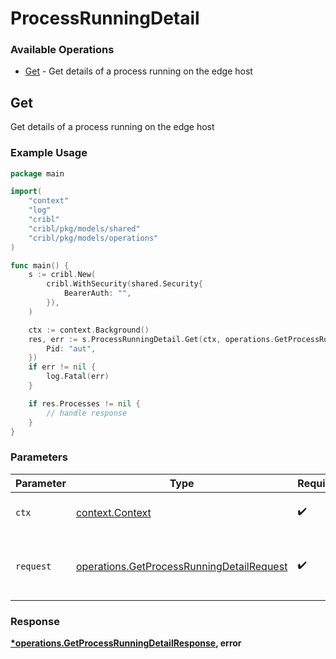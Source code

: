 # ProcessRunningDetail

### Available Operations

* [Get](#get) - Get details of a process running on the edge host

## Get

Get details of a process running on the edge host

### Example Usage

```go
package main

import(
	"context"
	"log"
	"cribl"
	"cribl/pkg/models/shared"
	"cribl/pkg/models/operations"
)

func main() {
    s := cribl.New(
        cribl.WithSecurity(shared.Security{
            BearerAuth: "",
        }),
    )

    ctx := context.Background()
    res, err := s.ProcessRunningDetail.Get(ctx, operations.GetProcessRunningDetailRequest{
        Pid: "aut",
    })
    if err != nil {
        log.Fatal(err)
    }

    if res.Processes != nil {
        // handle response
    }
}
```

### Parameters

| Parameter                                                                                              | Type                                                                                                   | Required                                                                                               | Description                                                                                            |
| ------------------------------------------------------------------------------------------------------ | ------------------------------------------------------------------------------------------------------ | ------------------------------------------------------------------------------------------------------ | ------------------------------------------------------------------------------------------------------ |
| `ctx`                                                                                                  | [context.Context](https://pkg.go.dev/context#Context)                                                  | :heavy_check_mark:                                                                                     | The context to use for the request.                                                                    |
| `request`                                                                                              | [operations.GetProcessRunningDetailRequest](../../models/operations/getprocessrunningdetailrequest.md) | :heavy_check_mark:                                                                                     | The request object to use for the request.                                                             |


### Response

**[*operations.GetProcessRunningDetailResponse](../../models/operations/getprocessrunningdetailresponse.md), error**

